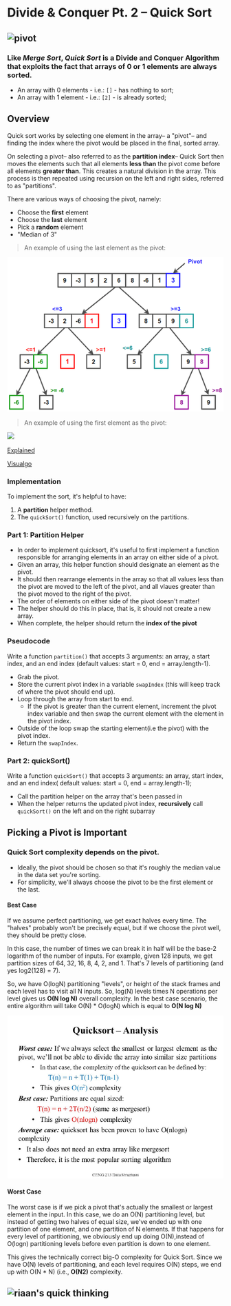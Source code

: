 # Divide & Conquer Pt. 2 – Quick Sort

## ![pivot](https://thumbs.gfycat.com/GlassHastyBighornedsheep-size_restricted.gif)

### Like _Merge Sort_, _Quick Sort_ is a Divide and Conquer Algorithm that exploits the fact that arrays of 0 or 1 elements are always sorted.

- An array with 0 elements - i.e.: `[]` - has nothing to sort;
- An array with 1 element - i.e.: `[2]` - is already sorted;

## Overview

Quick sort works by selecting one element in the array– a "pivot"– and finding the index where the pivot would be placed in the final, sorted array.

On selecting a pivot– also referred to as the **partition index**– Quick Sort then moves the elements such that all elements **less than** the pivot come before all elements **greater than**. This creates a natural division in the array. This process is then repeated using recursion on the left and right sides, referred to as "partitions".

There are various ways of choosing the pivot, namely:

- Choose the **first** element
- Choose the **last** element
- Pick a **random** element
- "Median of 3"

> An example of using the last element as the pivot:

![](1.png)

> An example of using the first element as the pivot:

![](https://media.giphy.com/media/Sr3PWdsXO8QFgEHmbR/giphy.gif)

[Explained](https://youtu.be/SLauY6PpjW4?t=10)

[Visualgo](https://visualgo.net/en/sorting)

### Implementation

To implement the sort, it's helpful to have:

1. A **partition** helper method.
2. The `quickSort()` function, used recursively on the partitions.


### Part 1: Partition Helper

- In order to implement quicksort, it's useful to first implement a function responsible for arranging elements in an array on either side of a pivot.
- Given an array, this helper function should designate an element as the pivot.
- It should then rearrange elements in the array so that all values less than the pivot are moved to the left of the pivot, and all vlaues greater than the pivot moved to the right of the pivot.
- The order of elements on either side of the pivot doesn't matter!
- The helper should do this in place, that is, it should not create a new array.
- When complete, the helper should return the **index of the pivot**

### Pseudocode 

Write a function `partition()` that accepts 3 arguments:
an array, a start index, and an end index (default values: start = 0, end = array.length-1).

- Grab the pivot.
- Store the current pivot index in a variable `swapIndex` (this will keep track of where the pivot should end up).
- Loop through the array from start to end.
  - If the pivot is greater than the current element, increment the pivot index variable and then swap the current element with the element in the pivot index.
- Outside of the loop swap the starting element(i.e the pivot) with the pivot index.
- Return the `swapIndex`.

### Part 2: quickSort()

Write a function `quickSort()` that accepts 3 arguments: an array, start index, and an end index( default values: start = 0, end = array.length-1);

- Call the partition helper on the array that's been passed in
- When the helper returns the updated pivot index, **recursively** call `quickSort()` on the left and on the right subarray

## Picking a Pivot is Important

### Quick Sort complexity depends on the pivot.

- Ideally, the pivot should be chosen so that it's roughly the median value in the data set you're sorting.
- For simplicity, we'll always choose the pivot to be the first element or the last.

#### Best Case

If we assume perfect partitioning, we get exact halves every time. The "halves" probably won't be precisely equal, but if we choose the pivot well, they should be pretty close.

In this case, the number of times we can break it in half will be the base-2 logarithm of the number of inputs. For example, given 128 inputs, we get partition sizes of 64, 32, 16, 8, 4, 2, and 1. That's 7 levels of partitioning (and yes log2(128) = 7).

So, we have O(logN) partitioning "levels", or height of the stack frames and each level has to visit all N inputs. So, log(N) levels times N operations per level gives us **O(N log N)** overall complexity.
In the best case scenario, the entire algorithm will take O(N) * O(logN) which is equal to **O(N log N)**

![](2.jpg)

#### Worst Case

The worst case is if we pick a pivot that's actually the smallest or largest element in the input. In this case, we do an O(N) partitioning level, but instead of getting two halves of equal size, we've ended up with one partition of one element, and one partition of N elements. If that happens for every level of partitioning, we obviously end up doing O(N),instead of O(logn) partitioning levels before even partition is down to one element.

This gives the technically correct big-O complexity for Quick Sort. Since we have O(N) levels of partitioning, and each level requires O(N) steps, we end up with O(N * N) (i.e., **O(N2)** complexity.

## ![riaan's quick thinking](https://33.media.tumblr.com/7f91f74e46e50787aad2c718e787fa7e/tumblr_nv1breX8Kh1uu6qs9o6_250.gif)

